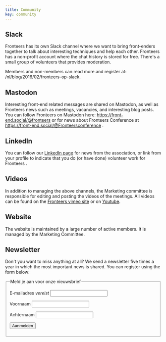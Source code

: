 ```yaml
---
title: Community
key: community
---
```


## Slack

Fronteers has its own Slack channel where we want to bring front-enders together to talk about interesting techniques and help each other. Fronteers has a non-profit account where the chat history is stored for free. There's a small group of volunteers that provides moderation.

Members and non-members can read more and register at: /nl/blog/2016/02/fronteers-op-slack.

## Mastodon

Interesting front-end related messages are shared on Mastodon, as well as Fronteers news such as meetings, vacancies, and interesting blog posts. You can follow Fronteers on Mastodon here: https://front-end.social/@fronteers or for news about Fronteers Conference at https://front-end.social/@Fronteersconference .

## LinkedIn

You can follow our [LinkedIn page](https://www.linkedin.com/company/2835613/) for news from the association, or link from your profile to indicate that you do (or have done) volunteer work for Fronteers .

## Videos

In addition to managing the above channels, the Marketing committee is responsible for editing and posting the videos of the meetings. All videos can be found on the [Fronteers vimeo site](https://vimeo.com/fronteers) or on [Youtube](https://www.youtube.com/channel/UCMqv5w33mm-CgjDV6VTBCTw).

## Website

The website is maintained by a large number of active members. It is managed by the Marketing Committee.

## Newsletter

Don't you want to miss anything at all? We send a newsletter five times a year in which the most important news is shared. You can register using the form below:

<form action="https://fronteers.us10.list-manage.com/subscribe/post?u=d8d859a3bce138807ce785741&amp;id=49b991ad18" method="post" class="generated">
    <fieldset>
    <legend>Meld je aan voor onze nieuwsbrief</legend>
    <p><label for="subscribe-email">E-mailadres <em>vereist</em></label> <input type="email" name="EMAIL" id="subscribe-email" class="text"></p>
    <p><label for="subscribe-voornaam">Voornaam</label> <input type="text" name="FNAME" id="subscribe-voornaam" class="text"></p>
    <p><label for="subscribe-achternaam">Achternaam</label> <input type="text" name="LNAME" id="subscribe-achternaam" class="text"></p>
    <p class="submit"><input type="submit" value="Aanmelden" class="submit"></p>
    </fieldset>
</form>
